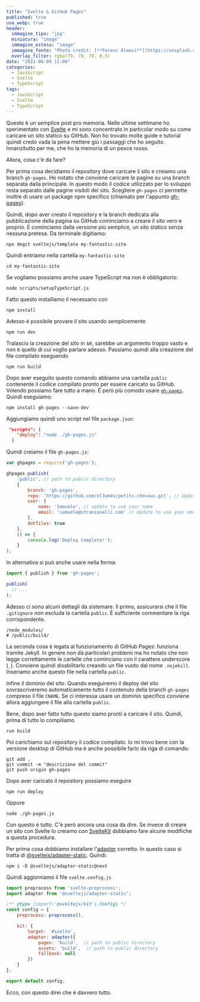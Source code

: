 ```yaml
---
title: "Svelte & GitHub Pages"
published: true
usa_webp: true
header:
  immagine_tipo: "jpg"
  miniatura: "image"
  immagine_estesa: "image"
  immagine_fonte: "Photo credit: [**Ferenc Almasi**](https://unsplash.com/@flowforfrank)"
  overlay_filter: rgba(79, 79, 79, 0.5)
date: "2021-06-09 11:00"
categories:
  - JavaScript
  - Svelte
  - TypeScript
tags:
  - JavaScript
  - Svelte
  - TypeScript
---
```


Questo è un semplice post pro memoria. Nelle ultime settimane ho sperimentato con [Svelte](https://svelte.dev/) e mi sono concentrato in particolar modo su come caricare un sito statico su GitHub. Non ho trovato molte guide e tutorial quindi credo vada la pena mettere giù i passaggi che ho seguito. Innanzitutto per me, che ho la memoria di un pesce rosso.

Allora, cosa c'è da fare?

Per prima cosa decidiamo il repository dove caricare il sito e creiamo una branch `gh-pages`. Ho notato che conviene caricare le pagine su una branch separata dalla principale. In questo modo il codice utilizzato per lo sviluppo resta separato dalle pagine visibili del sito. Scegliere `gh-pages` ci permette inoltre di usare un package npm specifico (chiamato per l'appunto [gh-pages](https://www.npmjs.com/package/gh-pages)).

Quindi, dopo aver creato il repository e la branch dedicata alla pubblicazione della pagina su GitHub cominciamo a creare il sito vero e proprio. E cominciamo dalla versione più semplice, un sito statico senza nessuna pretesa. Da terminale digitiamo:

```
npx degit sveltejs/template my-fantastic-site
```

Quindi entriamo nella cartella `my-fantastic-site`

```
cd my-fantastic-site
```

Se vogliamo possiamo anche usare TypeScript ma non è obbligatorio:

```
node scripts/setupTypeScript.js
```

Fatto questo installiamo il necessario con

```
npm install
```

Adesso è possibile provare il sito usando semplicemente

```
npm run dev
```

Tralascio la creazione del sito in sé, sarebbe un argomento troppo vasto e non è quello di cui voglio parlare adesso. Passiamo quindi alla creazione del file compilato eseguendo

```
npm run build
```

Dopo aver eseguito questo comando abbiamo una cartella `public` contenente il codice compilato pronto per essere caricato su GitHub. Volendo possiamo fare tutto a mano. È però più comodo usare [`gh-pages`](https://www.npmjs.com/package/gh-pages). Quindi eseguiamo:

```
npm install gh-pages --save-dev
```

Aggiungiamo quindi uno script nel file `package.json`:

```json
 "scripts": {
    "deploy": "node ./gh-pages.js"
  }
```

Quindi creiamo il file `gh-pages.js`:

```js
var ghpages = require('gh-pages');

ghpages.publish(
	'public', // path to public directory
	{
		branch: 'gh-pages',
		repo: 'https://github.com/el3um4s/petits-chevaux.git', // Update to point to your repository
		user: {
			name: 'Samuele', // update to use your name
			email: 'samuele@stranianelli.com' // Update to use your email
		},
		dotfiles: true
	},
	() => {
		console.log('Deploy Complete!');
	}
);
```

In alternativa si può anche usare nella forma:

```js
import { publish } from 'gh-pages';

publish(
  // ...
);
```

Adesso ci sono alcuni dettagli da sistemare. Il primo, assicurarsi che il file `.gitignore` non escluda la cartella `public`. È sufficiente commentare la riga corrispondente.

```
/node_modules/
# /public/build/
```

La seconda cosa è legata al funzionamento di GitHub Pages: funziona tramite Jekyll. In genere non dà particolari problemi ma ho notato che non legge correttamente le cartelle che cominciano con il carattere underscore (`_`). Conviene quindi disabilitarlo creando un file vuoto dal nome `.nojekill`. Inseriamo anche questo file nella cartella `public`.

Infine il dominio del sito. Quando eseguiremo il deploy del sito sovrascriveremo automaticamente tutto il contenuto della branch `gh-pages` compreso il file `CNAME`. Se ci interessa usare un dominio specifico conviene allora aggiungere il file alla cartella `public`.

Bene, dopo aver fatto tutto questo siamo pronti a caricare il sito. Quindi, prima di tutto lo compiliamo

```
run build
```

Poi carichiamo sul repository il codice compilato. Io mi trovo bene con la versione desktop di GitHub ma è anche possibile farlo da riga di comando: 

```
git add .
git commit -m "descrizione del commit"
git push origin gh-pages
```

Dopo aver caricato il repository possiamo eseguire

```
npm run deploy
```

Oppure

```
node ./gh-pages.js
```

Con questo è tutto. C'è però ancora una cosa da dire. Se invece di creare un sito con Svelte lo creiamo con [SvelteKit](https://kit.svelte.dev/) dobbiamo fare alcune modifiche a questa procedura.

Per prima cosa dobbiamo installare l'[adapter](https://kit.svelte.dev/docs#adapters) corretto. In questo caso si tratta di [@sveltejs/adapter-static](https://github.com/sveltejs/kit/tree/master/packages/adapter-static). Quindi:

```
npm i -D @sveltejs/adapter-static@next
```

Quindi aggiorniamo il file `svelte.config.js`

```js
import preprocess from 'svelte-preprocess';
import adapter from '@sveltejs/adapter-static';

/** @type {import('@sveltejs/kit').Config} */
const config = {
	preprocess: preprocess(),

	kit: {
		target: '#svelte',
		adapter: adapter({
			pages: 'build',  // path to public directory
			assets: 'build',  // path to public directory
			fallback: null
		})
	}
};

export default config;
```

Ecco, con questo direi che è davvero tutto.
